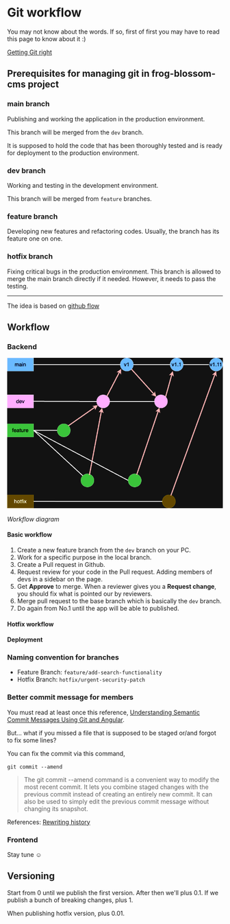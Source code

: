 # Git workflow

You may not know about the words. If so, first of first you may have to read this page to know about it :)

[Getting Git right](https://www.atlassian.com/git)

## Prerequisites for managing git in frog-blossom-cms project

### main branch

Publishing and working the application in the production environment.

This branch will be merged from the `dev` branch.

It is supposed to hold the code that has been thoroughly tested and is ready for deployment to the production environment.

### dev branch

Working and testing in the development environment.

This branch will be merged from `feature` branches.

### feature branch

Developing new features and refactoring codes. Usually, the branch has its feature one on one.

### hotfix branch

Fixing critical bugs in the production environment. This branch is allowed to merge the main branch directly if it needed. However, it needs to pass the testing.

---

The idea is based on [github flow](https://docs.github.com/en/get-started/using-github/github-flow)

## Workflow

### Backend

<img src='./images/frog-blossom-cms-gitflow-be.drawio.png' />

*Workflow diagram*

#### Basic workflow

1. Create a new feature branch from the `dev` branch on your PC.
2. Work for a specific purpose in the local branch.
3. Create a Pull request in Github.
4. Request review for your code in the Pull request. Adding members of devs in a sidebar on the page.
5. Get **Approve** to merge. When a reviewer gives you a **Request change**, you should fix what is pointed our by reviewers.
6. Merge pull request to the base branch which is basically the `dev` branch.
7. Do again from No.1 until the app will be able to published.

#### Hotfix workflow

<!-- later -->

#### Deployment

<!-- later -->

### Naming convention for branches

- Feature Branch: `feature/add-search-functionality`
- Hotfix Branch: `hotfix/urgent-security-patch`

### Better commit message for members

You must read at least once this reference, [Understanding Semantic Commit Messages Using Git and Angular](https://nitayneeman.com/posts/understanding-semantic-commit-messages-using-git-and-angular/).

But... what if you missed a file that is supposed to be staged or/and forgot to fix some lines?

You can fix the commit via this command,

```.shell
git commit --amend
```

> The git commit --amend command is a convenient way to modify the most recent commit. It lets you combine staged changes with the previous commit instead of creating an entirely new commit. It can also be used to simply edit the previous commit message without changing its snapshot.

References: [Rewriting history](https://www.atlassian.com/git/tutorials/rewriting-history#:~:text=The%20git%20commit%20%2D%2Damend,message%20without%20changing%20its%20snapshot.)

### Frontend

Stay tune ☺️

## Versioning

Start from 0 until we publish the first version. After then we'll plus 0.1. If we publish a bunch of breaking changes, plus 1.

When publishing hotfix version, plus 0.01.
